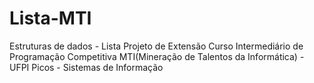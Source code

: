# Lista-MTI
Estruturas de dados - Lista
Projeto de Extensão
Curso Intermediário de Programação Competitiva MTI(Mineração de Talentos da Informática) - UFPI Picos - Sistemas de Informação
